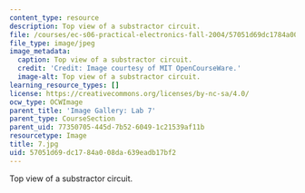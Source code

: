 ```yaml
---
content_type: resource
description: Top view of a substractor circuit.
file: /courses/ec-s06-practical-electronics-fall-2004/57051d69dc1784a008da639eadb17bf2_7.jpg
file_type: image/jpeg
image_metadata:
  caption: Top view of a substractor circuit.
  credit: 'Credit: Image courtesy of MIT OpenCourseWare.'
  image-alt: Top view of a substractor circuit.
learning_resource_types: []
license: https://creativecommons.org/licenses/by-nc-sa/4.0/
ocw_type: OCWImage
parent_title: 'Image Gallery: Lab 7'
parent_type: CourseSection
parent_uid: 77350705-445d-7b52-6049-1c21539af11b
resourcetype: Image
title: 7.jpg
uid: 57051d69-dc17-84a0-08da-639eadb17bf2
---
```

Top view of a substractor circuit.